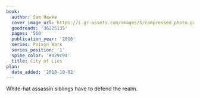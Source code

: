 ```yaml
---
book:
  author: Sam Hawke
  cover_image_url: https://i.gr-assets.com/images/S/compressed.photo.goodreads.com/books/1505333151l/36225135._SX98_.jpg
  goodreads: '36225135'
  pages: '560'
  publication_year: '2018'
  series: Poison Wars
  series_position: '1'
  spine_color: '#a29c94'
  title: City of Lies
plan:
  date_added: '2018-10-02'
---
```


White-hat assassin siblings have to defend the realm.
